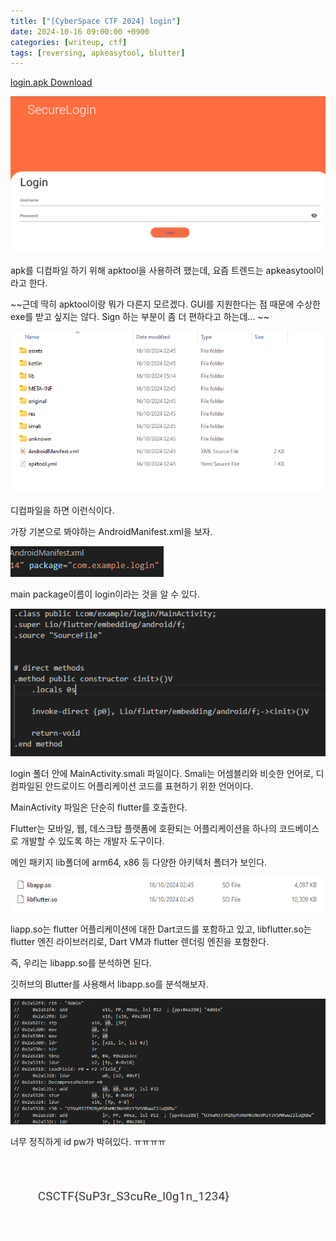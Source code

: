 ```yaml
---
title: ["[CyberSpace CTF 2024] login"]
date: 2024-10-16 09:00:00 +0900
categories: [writeup, ctf]
tags: [reversing, apkeasytool, blutter]
---
```


<a href="/assets/bin/ctf/login/login.apk" download>login.apk Download</a>  

![](assets/img/writeup/ctf/login_writeup/ZH3VhJ2J1L5r7U5pwvy7vSoKccgr0TNg0Vujij0nUFQ=.png)

apk를 디컴파일 하기 위해 apktool을 사용하려 했는데, 요즘 트렌드는 apkeasytool이라고 한다.  

~~근데 딱히 apktool이랑 뭐가 다른지 모르겠다. GUI를 지원한다는 점 때문에 수상한 exe를 받고 싶지는 않다. Sign 하는 부분이 좀 더 편하다고 하는데... ~~

![](assets/img/writeup/ctf/login_writeup/sdQIlTf-ELPdDRbdA0eYLUcFNwPWsu6zCsaff7Us2Lg=.png)

디컴파일을 하면 이런식이다.

가장 기본으로 봐야하는 AndroidManifest.xml을 보자.

![](assets/img/writeup/ctf/login_writeup/AFQ3Mw2KXWww2hjbTtxkq_caRikLbsnlwt4VF3lYTEU=.png)

main package이름이 login이라는 것을 알 수 있다.

![](assets/img/writeup/ctf/login_writeup/WkpdTIJKxODQVFH1tW-18MJqp4r2eVgzAYWosISZmLs=.png)

login 폴더 안에 MainActivity.smali 파일이다. Smali는 어셈블리와 비슷한 언어로, 디컴파일된 안드로이드 어플리케이션 코드를 표현하기 위한 언어이다. 

MainActivity 파일은 단순히 flutter를 호출한다.

Flutter는 모바일, 웹, 데스크탑 플랫폼에 호환되는 어플리케이션을 하나의 코드베이스로 개발할 수 있도록 하는 개발자 도구이다. 

메인 패키지 lib폴더에 arm64, x86 등 다양한 아키텍처 폴더가 보인다.

![](assets/img/writeup/ctf/login_writeup/ywvkIIL-IbCsQ5HYkKS2yb85vk9M3WMYkeDgTh4SYO8=.png)

liapp.so는 flutter 어플리케이션에 대한 Dart코드를 포함하고 있고, libflutter.so는 flutter 엔진 라이브러리로, Dart VM과 flutter 렌더링 엔진을 포함한다.

즉, 우리는 libapp.so를 분석하면 된다.

깃허브의 Blutter를 사용해서 libapp.so를 분석해보자.

![](assets/img/writeup/ctf/login_writeup/vDimnulxgLpYMKDOK3MBRS1x55y_NRU08meAVOsno4A=.png)

너무 정직하게 id pw가 박혀있다. ㅠㅠㅠㅠ

![](assets/img/writeup/ctf/login_writeup/pf_NJdvURM0psCFPZ7ja2aFqJGJ1c09rKSqZzaD-ZFw=.png)
